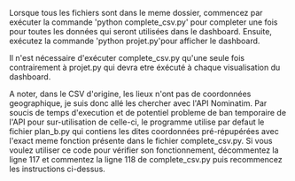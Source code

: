 
Lorsque tous les fichiers sont dans le meme dossier, commencez par exécuter la commande 'python complete_csv.py' pour completer une fois pour toutes les données qui seront utilisées dans le dashboard. Ensuite, exécutez la commande 'python projet.py'pour afficher le dashboard.

Il n'est nécessaire d'exécuter complete_csv.py qu'une seule fois contrairement à projet.py qui devra etre éxécuté à chaque visualisation du dashboard.

A noter, dans le CSV d'origine, les lieux n'ont pas de coordonnées geographique, je suis donc allé les chercher avec l'API Nominatim. Par soucis de temps d'execution et de potentiel probleme de ban temporaire de l'API pour sur-utilisation de celle-ci, le programme utilise par defaut le fichier plan_b.py qui contiens les dites coordonnées pré-répupérées avec l'exact meme fonction présente dans le fichier complete_csv.py. Si vous voulez utiliser ce code pour vérifier son fonctionnement, décommentez la ligne 117 et commentez la ligne 118 de complete_csv.py puis recommencez les instructions ci-dessus.